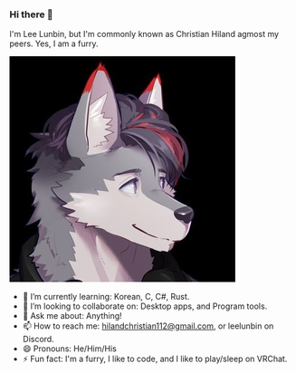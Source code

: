 ### Hi there 👋

I'm Lee Lunbin, but I'm commonly known as Christian Hiland agmost my peers.
Yes, I am a furry.

![Lee Lunbin][desktop_screeshot]

- 🌱 I’m currently learning: Korean, C, C#, Rust.
- 👯 I’m looking to collaborate on: Desktop apps, and Program tools.
- 💬 Ask me about: Anything!
- 📫 How to reach me: hilandchristian112@gmail.com, or leelunbin on Discord.
- 😄 Pronouns: He/Him/His
- ⚡ Fun fact: I'm a furry, I like to code, and I like to play/sleep on VRChat.


[desktop_screeshot]: Photos/Fursona.jpg
